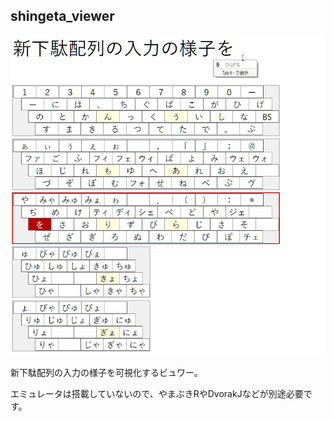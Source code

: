 ## shingeta_viewer

![screenshot](screenshot.jpg)

新下駄配列の入力の様子を可視化するビュワー。

エミュレータは搭載していないので、やまぶきRやDvorakJなどが別途必要です。

